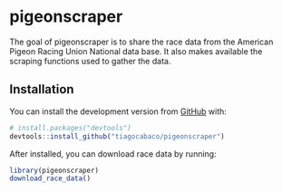 
<!-- README.md is generated from README.Rmd. Please edit that file -->

# pigeonscraper

<!-- badges: start -->

<!-- badges: end -->

The goal of pigeonscraper is to share the race data from the American
Pigeon Racing Union National data base. It also makes available the
scraping functions used to gather the data.

## Installation

You can install the development version from
[GitHub](https://github.com/) with:

``` r
# install.packages("devtools")
devtools::install_github("tiagocabaco/pigeonscraper")
```

After installed, you can download race data by running:

``` r
library(pigeonscraper)
download_race_data()
```
